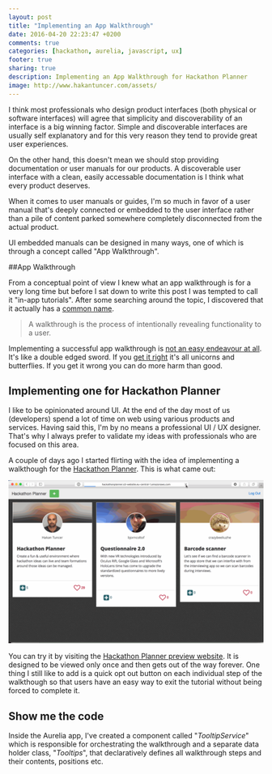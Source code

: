```yaml
---
layout: post
title: "Implementing an App Walkthrough"
date: 2016-04-20 22:23:47 +0200
comments: true
categories: [hackathon, aurelia, javascript, ux]
footer: true
sharing: true
description: Implementing an App Walkthrough for Hackathon Planner
image: http://www.hakantuncer.com/assets/ 
---
```


I think most professionals who design product interfaces (both physical or software interfaces) will agree 
that simplicity and discoverability of an interface is a big winning factor. Simple and discoverable 
interfaces are usually self explanatory and for this very reason they tend to provide great user 
experiences.

On the other hand, this doesn't mean we should stop providing documentation or user manuals for our 
products. A discoverable user interface with a clean, easily accessable documentation is I think what
every product deserves.

When it comes to user manuals or guides, I'm so much in favor of a user manual that's deeply connected or 
embedded to the user interface rather than a pile of content parked somewhere completely disconnected from 
the actual product.

UI embedded manuals can be designed in many ways, one of which is through a concept called "App Walkthrough". 

##App Walkthrough

From a conceptual point of view I knew what an app walkthrough is for a very long time but before I sat down
to write this post I was tempted to call it "in-app tutorials". After some searching around the topic, I 
discovered that it actually has a [common name](http://www.dtelepathy.com/blog/design/ux-flows-how-when-to-design-app-walkthrough).

>A walkthrough is the process of intentionally revealing functionality to a user.

Implementing a successful app walkthrough is [not an easy endeavour at all](https://www.nngroup.com/articles/mobile-instructional-overlay/).
It's like a double edged sword. If you [get it right](http://www.webdesignerdepot.com/2014/07/how-to-design-a-successful-web-app-walkthrough/) 
it's all unicorns and butterflies. If you get it wrong you can do more harm than good.

## Implementing one for Hackathon Planner

I like to be opinionated around UI. At the end of the day most of us (developers) spend a lot of time on web 
using various products and services. Having said this, I'm by no means a professional UI / UX designer.
That's why I always prefer to validate my ideas with professionals who are focused on this area.

A couple of days ago I started flirting with the idea of implementing a walkthough for the [Hackathon 
Planner](/blog/2016/04/06/hackathon-planner-and-my-experience-with-aurelia-so-far/). This is what came 
out:

![Hackathon Planner Walkthrough](/assets/App_Walkthrough/Hackathon-Planner-Walkthrough.gif)

You can try it by visiting the [Hackathon Planner preview website](http://hackathonplanner.s3-website.eu-central-1.amazonaws.com/).
It is designed to be viewed only once and then gets out of the way forever. One thing I still like to add 
is a quick opt out button on each individual step of the walkthough so that users have an easy way to exit 
the tutorial without being forced to complete it.

## Show me the code

Inside the Aurelia app, I've created a component called "_TooltipService_" which is responsible for 
orchestrating the walkthrough and a separate data holder class, "_Tooltips_", that declaratively defines all walkthrough 
steps and their contents, positions etc.

<br/>
<script src="https://gist.github.com/hakant/48a5b7c5a4e4f34102f393fbd80dc783.js"></script>

<br/>
<script src="https://gist.github.com/hakant/36345d12467d304e29e444430a8bf747.js"></script> 


  